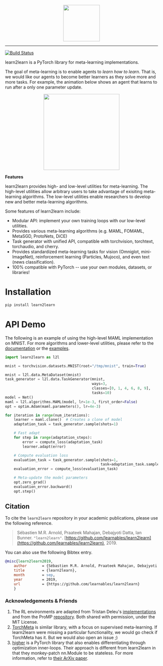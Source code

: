 <p align="center"><img src="https://raw.githubusercontent.com/learnables/learn2learn/gh-pages/assets/img/l2l-full.png" height="120px" /></p>

--------------------------------------------------------------------------------

[![Build Status](https://travis-ci.com/learnables/learn2learn.svg?branch=master)](https://travis-ci.com/learnables/learn2learn)

learn2learn is a PyTorch library for meta-learning implementations.

The goal of meta-learning is to enable agents to *learn how to learn*.
That is, we would like our agents to become better learners as they solve more and more tasks.
For example, the animation below shows an agent that learns to run after a only one parameter update.

<p align="center"><img src="http://learn2learn.net/assets/img/halfcheetah.gif" height="250px" /></p>

**Features**

learn2learn provides high- and low-level utilities for meta-learning.
The high-level utilities allow arbitrary users to take advantage of exisiting meta-learning algorithms.
The low-level utilities enable researchers to develop new and better meta-learning algorithms.

Some features of learn2learn include:

* Modular API: implement your own training loops with our low-level utilities.
* Provides various meta-learning algorithms (e.g. MAML, FOMAML, MetaSGD, ProtoNets, DiCE)
* Task generator with unified API, compatible with torchvision, torchtext, torchaudio, and cherry.
* Provides standardized meta-learning tasks for vision (Omniglot, mini-ImageNet), reinforcement learning (Particles, Mujoco), and even text (news classification).
* 100% compatible with PyTorch -- use your own modules, datasets, or libraries!

# Installation

~~~bash
pip install learn2learn
~~~

# API Demo

The following is an example of using the high-level MAML implementation on MNIST.
For more algorithms and lower-level utilities, please refer to the [documentation](http://learn2learn.net/docs/learn2learn/) or the [examples](https://github.com/learnables/learn2learn/tree/master/examples).

~~~python
import learn2learn as l2l

mnist = torchvision.datasets.MNIST(root="/tmp/mnist", train=True)

mnist = l2l.data.MetaDataset(mnist)
task_generator = l2l.data.TaskGenerator(mnist,
                                        ways=3,
                                        classes=[0, 1, 4, 6, 8, 9],
                                        tasks=10)
model = Net()
maml = l2l.algorithms.MAML(model, lr=1e-3, first_order=False)
opt = optim.Adam(maml.parameters(), lr=4e-3)

for iteration in range(num_iterations):
    learner = maml.clone()  # Creates a clone of model
    adaptation_task = task_generator.sample(shots=1)

    # Fast adapt
    for step in range(adaptation_steps):
        error = compute_loss(adaptation_task)
        learner.adapt(error)

    # Compute evaluation loss
    evaluation_task = task_generator.sample(shots=1,
                                            task=adaptation_task.sampled_task)
    evaluation_error = compute_loss(evaluation_task)

    # Meta-update the model parameters
    opt.zero_grad()
    evaluation_error.backward()
    opt.step()
~~~

## Citation

To cite the `learn2learn` repository in your academic publications, please use the following reference.

> Sébastien M.R. Arnold, Praateek Mahajan, Debajyoti Datta, Ian Bunner. `"learn2learn"`. [https://github.com/learnables/learn2learn](https://github.com/learnables/learn2learn), 2019.

You can also use the following Bibtex entry.

~~~bib
@misc{learn2learn2019,
    author       = {Sébastien M.R. Arnold, Praateek Mahajan, Debajyoti Datta, Ian Bunner},
    title        = {learn2learn},
    month        = sep,
    year         = 2019,
    url          = {https://github.com/learnables/learn2learn}
    }
~~~

### Acknowledgements & Friends

1. The RL environments are adapted from Tristan Deleu's [implementations](https://github.com/tristandeleu/pytorch-maml-rl) and from the ProMP [repository](https://github.com/jonasrothfuss/ProMP/). Both shared with permission, under the MIT License.
2. [TorchMeta](https://github.com/tristandeleu/pytorch-meta) is similar library, with a focus on supervised meta-learning. If learn2learn were missing a particular functionality, we would go check if TorchMeta has it. But we would also open an issue ;)
3. [higher](https://github.com/facebookresearch/higher) is a PyTorch library that also enables differentiating through optimization inner-loops. Their approach is different from learn2learn in that they monkey-patch nn.Module to be stateless. For more information, refer to [their ArXiv paper](https://arxiv.org/abs/1910.01727).
